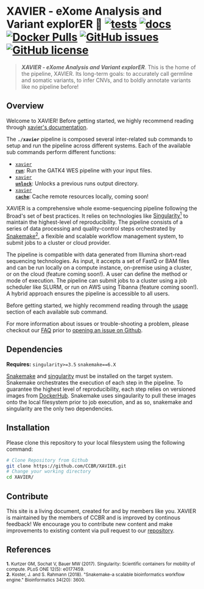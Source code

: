 # XAVIER - e**X**ome **A**nalysis and **V**ariant explor**ER** 🔬 [![tests](https://github.com/CCBR/XAVIER/workflows/tests/badge.svg)](https://github.com/CCBR/XAVIER/actions/workflows/main.yaml) [![docs](https://github.com/CCBR/XAVIER/workflows/docs/badge.svg)](https://github.com/CCBR/XAVIER/actions/workflows/docs.yml) [![Docker Pulls](https://img.shields.io/docker/pulls/nciccbr/ccbr_wes_base)](https://hub.docker.com/r/nciccbr/ccbr_wes_base) [![GitHub issues](https://img.shields.io/github/issues/CCBR/XAVIER?color=brightgreen)](https://github.com/CCBR/XAVIER/issues)  [![GitHub license](https://img.shields.io/github/license/CCBR/XAVIER)](https://github.com/CCBR/XAVIER/blob/main/LICENSE) 

> ***_XAVIER - eXome Analysis and Variant explorER_***. This is the home of the pipeline, XAVIER. Its long-term goals: to accurately call germline and somatic variants, to infer CNVs, and to boldly annotate variants like no pipeline before!

## Overview
Welcome to XAVIER! Before getting started, we highly recommend reading through [xavier's documentation](https://CCBR.github.io/XAVIER).

The **`./xavier`** pipeline is composed several inter-related sub commands to setup and run the pipeline across different systems. Each of the available sub commands perform different functions: 

 * [<code>xavier <b>run</b></code>](https://CCBR.github.io/XAVIER/usage/run/): Run the GATK4 WES pipeline with your input files.
 * [<code>xavier <b>unlock</b></code>](https://CCBR.github.io/XAVIER/usage/unlock/): Unlocks a previous runs output directory.
 * [<code>xavier <b>cache</b></code>](https://CCBR.github.io/XAVIER/usage/cache/): Cache remote resources locally, coming soon!

XAVIER is a comprehensive whole exome-sequencing pipeline following the Broad's set of best practices. It relies on technologies like [Singularity<sup>1</sup>](https://singularity.lbl.gov/) to maintain the highest-level of reproducibility. The pipeline consists of a series of data processing and quality-control steps orchestrated by [Snakemake<sup>2</sup>](https://snakemake.readthedocs.io/en/stable/), a flexible and scalable workflow management system, to submit jobs to a cluster or cloud provider.

The pipeline is compatible with data generated from Illumina short-read sequencing technologies. As input, it accepts a set of FastQ or BAM files and can be run locally on a compute instance, on-premise using a cluster, or on the cloud (feature coming soon!). A user can define the method or mode of execution. The pipeline can submit jobs to a cluster using a job scheduler like SLURM, or run on AWS using Tibanna (feature coming soon!). A hybrid approach ensures the pipeline is accessible to all users.

Before getting started, we highly recommend reading through the [usage](https://CCBR.github.io/XAVIER/usage/run/) section of each available sub command.

For more information about issues or trouble-shooting a problem, please checkout our [FAQ](faq/questions.md) prior to [opening an issue on Github](https://github.com/CCBR/XAVIER/issues).

## Dependencies
**Requires:** `singularity>=3.5`  `snakemake==6.X`

[Snakemake](https://snakemake.readthedocs.io/en/stable/getting_started/installation.html) and [singularity](https://singularity.lbl.gov/all-releases) must be installed on the target system. Snakemake orchestrates the execution of each step in the pipeline. To guarantee the highest level of reproducibility, each step relies on versioned images from [DockerHub](https://hub.docker.com/orgs/nciccbr/repositories). Snakemake uses singaularity to pull these images onto the local filesystem prior to job execution, and as so, snakemake and singularity are the only two dependencies.

## Installation
Please clone this repository to your local filesystem using the following command:
```bash
# Clone Repository from Github
git clone https://github.com/CCBR/XAVIER.git
# Change your working directory
cd XAVIER/
```

## Contribute 

This site is a living document, created for and by members like you. XAVIER is maintained by the members of CCBR and is improved by continous feedback! We encourage you to contribute new content and make improvements to existing content via pull request to our [repository](https://github.com/CCBR/XAVIER/pulls).


## References
<sup>**1.**  Kurtzer GM, Sochat V, Bauer MW (2017). Singularity: Scientific containers for mobility of compute. PLoS ONE 12(5): e0177459.</sup>  
<sup>**2.**  Koster, J. and S. Rahmann (2018). "Snakemake-a scalable bioinformatics workflow engine." Bioinformatics 34(20): 3600.</sup>  
